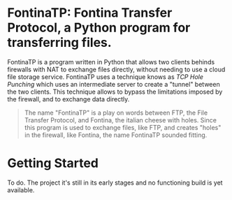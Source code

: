 # FontinaTP: Fontina Transfer Protocol, a Python program for transferring files.
FontinaTP is a program written in Python that allows two clients behinds firewalls with NAT to exchange files directly, without needing to use a cloud file storage service. FontinaTP uses a technique knows as *TCP Hole Punching* which uses an intermediate server to create a "tunnel" between the two clients. This technique allows to bypass the limitations imposed by the firewall, and to exchange data directly. 

> The name "FontinaTP" is a play on words between FTP, the File Transfer Protocol, and Fontina, the italian cheese with holes. Since this program is used to exchange files, like FTP, and creates "holes" in the firewall, like Fontina, the name FontinaTP sounded fitting.
# Getting Started
To do. The project it's still in its early stages and no functioning build is yet available.
